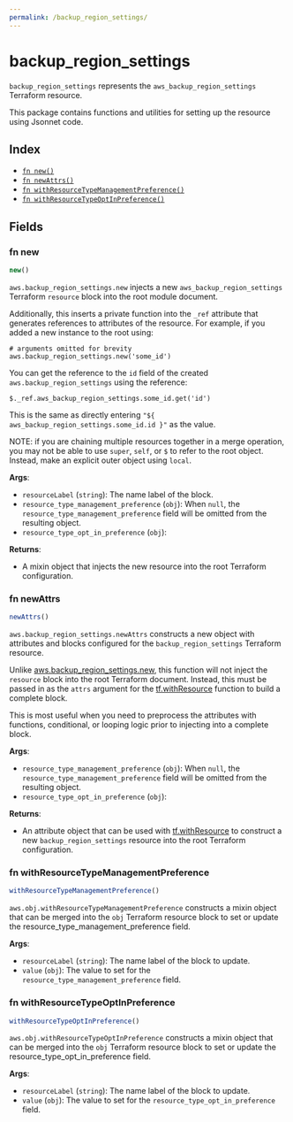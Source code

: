 ```yaml
---
permalink: /backup_region_settings/
---
```


# backup_region_settings

`backup_region_settings` represents the `aws_backup_region_settings` Terraform resource.



This package contains functions and utilities for setting up the resource using Jsonnet code.


## Index

* [`fn new()`](#fn-new)
* [`fn newAttrs()`](#fn-newattrs)
* [`fn withResourceTypeManagementPreference()`](#fn-withresourcetypemanagementpreference)
* [`fn withResourceTypeOptInPreference()`](#fn-withresourcetypeoptinpreference)

## Fields

### fn new

```ts
new()
```


`aws.backup_region_settings.new` injects a new `aws_backup_region_settings` Terraform `resource`
block into the root module document.

Additionally, this inserts a private function into the `_ref` attribute that generates references to attributes of the
resource. For example, if you added a new instance to the root using:

    # arguments omitted for brevity
    aws.backup_region_settings.new('some_id')

You can get the reference to the `id` field of the created `aws.backup_region_settings` using the reference:

    $._ref.aws_backup_region_settings.some_id.get('id')

This is the same as directly entering `"${ aws_backup_region_settings.some_id.id }"` as the value.

NOTE: if you are chaining multiple resources together in a merge operation, you may not be able to use `super`, `self`,
or `$` to refer to the root object. Instead, make an explicit outer object using `local`.

**Args**:
  - `resourceLabel` (`string`): The name label of the block.
  - `resource_type_management_preference` (`obj`):  When `null`, the `resource_type_management_preference` field will be omitted from the resulting object.
  - `resource_type_opt_in_preference` (`obj`): 

**Returns**:
- A mixin object that injects the new resource into the root Terraform configuration.


### fn newAttrs

```ts
newAttrs()
```


`aws.backup_region_settings.newAttrs` constructs a new object with attributes and blocks configured for the `backup_region_settings`
Terraform resource.

Unlike [aws.backup_region_settings.new](#fn-backup_region_settingsnew), this function will not inject the `resource`
block into the root Terraform document. Instead, this must be passed in as the `attrs` argument for the
[tf.withResource](https://github.com/tf-libsonnet/core/tree/main/docs#fn-withresource) function to build a complete block.

This is most useful when you need to preprocess the attributes with functions, conditional, or looping logic prior to
injecting into a complete block.

**Args**:
  - `resource_type_management_preference` (`obj`):  When `null`, the `resource_type_management_preference` field will be omitted from the resulting object.
  - `resource_type_opt_in_preference` (`obj`): 

**Returns**:
  - An attribute object that can be used with [tf.withResource](https://github.com/tf-libsonnet/core/tree/main/docs#fn-withresource) to construct a new `backup_region_settings` resource into the root Terraform configuration.


### fn withResourceTypeManagementPreference

```ts
withResourceTypeManagementPreference()
```

`aws.obj.withResourceTypeManagementPreference` constructs a mixin object that can be merged into the `obj`
Terraform resource block to set or update the resource_type_management_preference field.



**Args**:
  - `resourceLabel` (`string`): The name label of the block to update.
  - `value` (`obj`): The value to set for the `resource_type_management_preference` field.


### fn withResourceTypeOptInPreference

```ts
withResourceTypeOptInPreference()
```

`aws.obj.withResourceTypeOptInPreference` constructs a mixin object that can be merged into the `obj`
Terraform resource block to set or update the resource_type_opt_in_preference field.



**Args**:
  - `resourceLabel` (`string`): The name label of the block to update.
  - `value` (`obj`): The value to set for the `resource_type_opt_in_preference` field.

